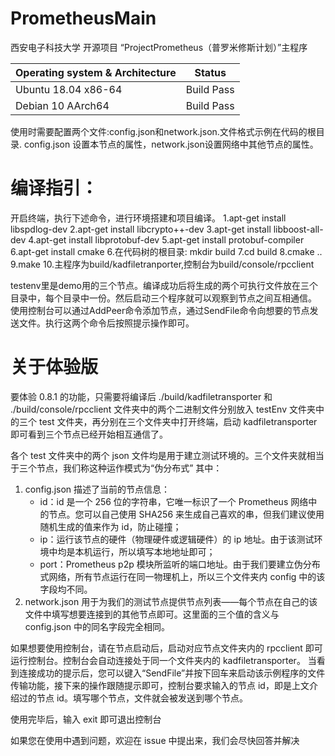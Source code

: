 # PrometheusMain
西安电子科技大学 开源项目 “ProjectPrometheus（普罗米修斯计划）”主程序


| Operating system & Architecture | Status     |
| ------------------------------- | ---------- |
| Ubuntu 18.04 x86-64             | Build Pass |
| Debian 10 AArch64               | Build Pass |

使用时需要配置两个文件:config.json和network.json.文件格式示例在代码的根目录.
config.json 设置本节点的属性，network.json设置网络中其他节点的属性。

# 编译指引：
开启终端，执行下述命令，进行环境搭建和项目编译。
1.apt-get install libspdlog-dev
2.apt-get install libcrypto++-dev
3.apt-get install libboost-all-dev
4.apt-get install libprotobuf-dev
5.apt-get install protobuf-compiler
6.apt-get install cmake
6.在代码树的根目录: mkdir build
7.cd build
8.cmake ..
9.make
10.主程序为build/kadfiletranporter,控制台为build/console/rpcclient

testenv里是demo用的三个节点。编译成功后将生成的两个可执行文件放在三个目录中，每个目录中一份。然后启动三个程序就可以观察到节点之间互相通信。
使用控制台可以通过AddPeer命令添加节点，通过SendFile命令向想要的节点发送文件。执行这两个命令后按照提示操作即可。

# 关于体验版
要体验 0.8.1 的功能，只需要将编译后 ./build/kadfiletransporter 和 ./build/console/rpcclient 文件夹中的两个二进制文件分别放入 testEnv 文件夹中的三个 test 文件夹，再分别在三个文件夹中打开终端，启动 kadfiletransporter 即可看到三个节点已经开始相互通信了。

各个 test 文件夹中的两个 json 文件均是用于建立测试环境的。三个文件夹就相当于三个节点，我们称这种运作模式为“伪分布式”
其中：

1. config.json 描述了当前的节点信息：
   - id：id 是一个 256 位的字符串，它唯一标识了一个 Prometheus 网络中的节点。您可以自己使用 SHA256 来生成自己喜欢的串，但我们建议使用随机生成的值来作为 id，防止碰撞；
   - ip：运行该节点的硬件（物理硬件或逻辑硬件）的 ip 地址。由于该测试环境中均是本机运行，所以填写本地地址即可；
   - port：Prometheus p2p 模块所监听的端口地址。由于我们要建立伪分布式网络，所有节点运行在同一物理机上，所以三个文件夹内 config 中的该字段均不同。
2. network.json 用于为我们的测试节点提供节点列表——每个节点在自己的该文件中填写想要连接到的其他节点即可。这里面的三个值的含义与 config.json 中的同名字段完全相同。


如果想要使用控制台，请在节点启动后，启动对应节点文件夹内的 rpcclient 即可运行控制台。控制台会自动连接处于同一个文件夹内的 kadfiletransporter。
当看到连接成功的提示后，您可以键入“SendFile”并按下回车来启动该示例程序的文件传输功能，接下来的操作跟随提示即可，控制台要求输入的节点 id，即是上文介绍过的节点 id。填写哪个节点，文件就会被发送到哪个节点。

使用完毕后，输入 exit 即可退出控制台

如果您在使用中遇到问题，欢迎在 issue 中提出来，我们会尽快回答并解决
